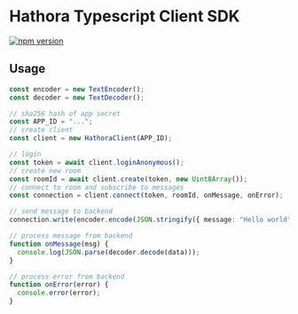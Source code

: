 # Hathora Typescript Client SDK

<a href="https://www.npmjs.com/package/@hathora/client-sdk"><img src="https://badge.fury.io/js/@hathora%2Fclient-sdk.svg" alt="npm version"></a>

## Usage

```ts
const encoder = new TextEncoder();
const decoder = new TextDecoder();

// sha256 hash of app secret
const APP_ID = "...";
// create client
const client = new HathoraClient(APP_ID);

// login
const token = await client.loginAnonymous();
// create new room
const roomId = await client.create(token, new Uint8Array());
// connect to room and subscribe to messages
const connection = client.connect(token, roomId, onMessage, onError);

// send message to backend
connection.write(encoder.encode(JSON.stringify({ message: "Hello world" })));

// process message from backend
function onMessage(msg) {
  console.log(JSON.parse(decoder.decode(data)));
}

// process error from backend
function onError(error) {
  console.error(error);
}
```
